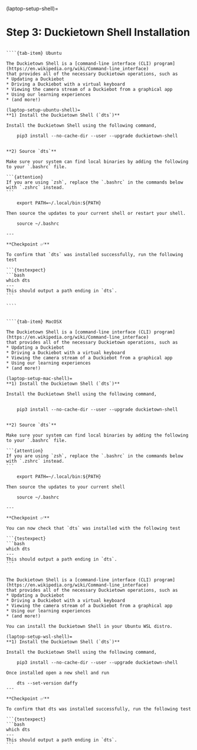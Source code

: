 (laptop-setup-shell)=
# Step 3: Duckietown Shell Installation

`````{tab-set}

````{tab-item} Ubuntu

The Duckietown Shell is a [command-line interface (CLI) program](https://en.wikipedia.org/wiki/Command-line_interface) 
that provides all of the necessary Duckietown operations, such as
* Updating a Duckiebot
* Driving a Duckiebot with a virtual keyboard
* Viewing the camera stream of a Duckiebot from a graphical app
* Using our learning experiences
* (and more!)

(laptop-setup-ubuntu-shell)=
**1) Install the Duckietown Shell (`dts`)**

Install the Duckietown Shell using the following command,

    pip3 install --no-cache-dir --user --upgrade duckietown-shell


**2) Source `dts`**

Make sure your system can find local binaries by adding the following to your `.bashrc` file. 

```{attention}
If you are using `zsh`, replace the `.bashrc` in the commands below with `.zshrc` instead.
```

    export PATH=~/.local/bin:${PATH}

Then source the updates to your current shell or restart your shell.

    source ~/.bashrc

---

**Checkpoint ✅**

To confirm that `dts` was installed successfully, run the following test

```{testexpect}
```bash
which dts
---
This should output a path ending in `dts`.
```

````


````{tab-item} MacOSX

The Duckietown Shell is a [command-line interface (CLI) program](https://en.wikipedia.org/wiki/Command-line_interface) 
that provides all of the necessary Duckietown operations, such as
* Updating a Duckiebot
* Driving a Duckiebot with a virtual keyboard
* Viewing the camera stream of a Duckiebot from a graphical app
* Using our learning experiences
* (and more!)

(laptop-setup-mac-shell)=
**1) Install the Duckietown Shell (`dts`)**

Install the Duckietown Shell using the following command,


    pip3 install --no-cache-dir --user --upgrade duckietown-shell


**2) Source `dts`**

Make sure your system can find local binaries by adding the following to your `.bashrc` file. 

```{attention}
If you are using `zsh`, replace the `.bashrc` in the commands below with `.zshrc` instead.
```

    export PATH=~/.local/bin:${PATH}

Then source the updates to your current shell

    source ~/.bashrc

---

**Checkpoint ✅**

You can now check that `dts` was installed with the following test

```{testexpect}
```bash
which dts
---
This should output a path ending in `dts`.
```

`````

````{tab-item} Windows (Beta)

The Duckietown Shell is a [command-line interface (CLI) program](https://en.wikipedia.org/wiki/Command-line_interface) 
that provides all of the necessary Duckietown operations, such as
* Updating a Duckiebot
* Driving a Duckiebot with a virtual keyboard
* Viewing the camera stream of a Duckiebot from a graphical app
* Using our learning experiences
* (and more!)

You can install the Duckietown Shell in your Ubuntu WSL distro.

(laptop-setup-wsl-shell)=
**1) Install the Duckietown Shell (`dts`)**

Install the Duckietown Shell using the following command,

    pip3 install --no-cache-dir --user --upgrade duckietown-shell

Once installed open a new shell and run

    dts --set-version daffy
---

**Checkpoint ✅**

To confirm that dts was installed successfully, run the following test

```{testexpect}
```bash
which dts
---
This should output a path ending in `dts`.
```

````
